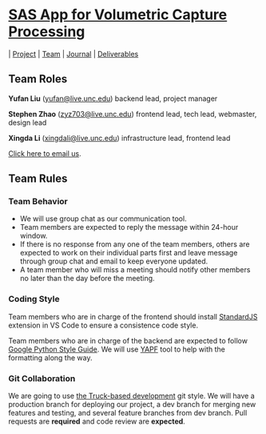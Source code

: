 # [SAS App for Volumetric Capture Processing](https://teamz-comp523.github.io/vcp/index.html) 

| [Project](https://teamz-comp523.github.io/vcp/project.html) | [Team](https://teamz-comp523.github.io/vcp/team.html) | [Journal](https://teamz-comp523.github.io/vcp/journal.html) | [Deliverables](https://teamz-comp523.github.io/vcp/deliverables.html)


## Team Roles

**Yufan Liu** (<yufan@live.unc.edu>) backend lead, project manager

**Stephen Zhao** (<zyz703@live.unc.edu>) frontend lead, tech lead, webmaster, design lead

**Xingda Li** (<xingdali@live.unc.edu>) infrastructure lead, frontend lead


<a href="mailto:yufan@live.unc.edu,zyz703@live.unc.edu,xingdali@live.unc.edu">Click here to email us</a>.

## Team Rules
### Team Behavior
- We will use group chat as our communication tool.
- Team members are expected to reply the message within 24-hour window.
- If there is no response from any one of the team members, others are expected to work on their individual parts first and leave message through group chat and email to keep everyone updated.
- A team member who will miss a meeting should notify other members no later than the day before the meeting.

### Coding Style
Team members who are in charge of the frontend should install [StandardJS](https://standardjs.com) extension in VS Code to ensure a consistence code style. 

Team members who are in charge of the backend are expected to follow [Google Python Style Guide](https://google.github.io/styleguide/pyguide.html). We will use [YAPF](https://github.com/google/yapf/) tool to help with the formatting along the way.

### Git Collaboration
We are going to use [the Truck-based development](https://www.endoflineblog.com/oneflow-a-git-branching-model-and-workflow) git style. We will have a production branch for deploying our project, a dev branch for merging new features and testing, and several feature branches from dev branch. Pull requests are **required** and code review are **expected**.
